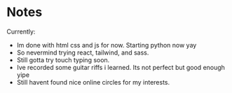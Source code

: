 # Notes
Currently:

- Im done with html css and js for now. Starting python now yay
- So nevermind trying react, tailwind, and sass.
- Still gotta try touch typing soon.
- Ive recorded some guitar riffs i learned. Its not perfect but good enough yipe
- Still havent found nice online circles for my interests.
